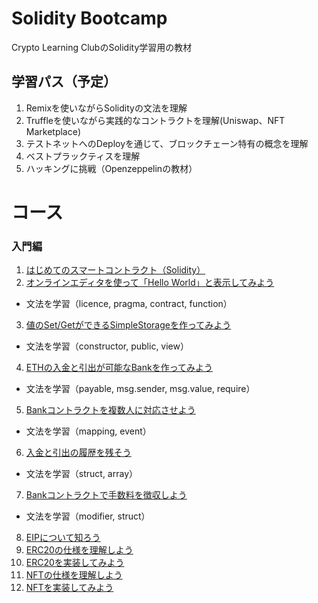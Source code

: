 #  Solidity Bootcamp
Crypto Learning ClubのSolidity学習用の教材

## 学習パス（予定）
1. Remixを使いながらSolidityの文法を理解
2. Truffleを使いながら実践的なコントラクトを理解(Uniswap、NFT Marketplace)
3. テストネットへのDeployを通じて、ブロックチェーン特有の概念を理解
4. ベストプラックティスを理解
5. ハッキングに挑戦（Openzeppelinの教材）

# コース

### 入門編
1. [はじめてのスマートコントラクト（Solidity）](./beginner/1.Introduction)
2. [オンラインエディタを使って「Hello World」と表示してみよう](./beginner/2.HelloWorld)
  - 文法を学習（licence, pragma, contract, function）
3. [値のSet/GetができるSimpleStorageを作ってみよう](./beginner/3.SimpleStorage)
  - 文法を学習（constructor, public, view）
4. [ETHの入金と引出が可能なBankを作ってみよう](./beginner/4.BankV1)
  - 文法を学習（payable, msg.sender, msg.value, require）
5. [Bankコントラクトを複数人に対応させよう](./beginner/5.BankV2)
  - 文法を学習（mapping, event）
6. [入金と引出の履歴を残そう](./beginner/6.BankV3)
  - 文法を学習（struct, array）
7. [Bankコントラクトで手数料を徴収しよう](./beginner/7.BankV4)
  - 文法を学習（modifier, struct）
8. [EIPについて知ろう](./beginner/8.eip)
9. [ERC20の仕様を理解しよう](./beginner/9.erc20)
10. [ERC20を実装してみよう](./beginner/10.erc20-impl)
11. [NFTの仕様を理解しよう](./beginner/11.nft)
12. [NFTを実装してみよう](./beginner/12.nft-impl)
